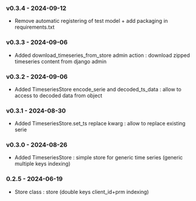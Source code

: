### v0.3.4 - 2024-09-12
- Remove automatic registering of test model + add packaging in requirements.txt

### v0.3.3 - 2024-09-06
- Added download_timeseries_from_store admin action : download zipped timeseries content from django admin

### v0.3.2 - 2024-09-06
- Added TimeseriesStore encode_serie and decoded_ts_data : allow to access to decoded data from object

### v0.3.1 - 2024-08-30
- Added TimeseriesStore.set_ts replace kwarg : allow to replace existing serie

### v0.3.0 - 2024-08-26
- Added TimeseriesStore : simple store for generic time series (generic multiple keys indexing)

### 0.2.5 - 2024-06-19
- Store class : store (double keys client_id+prm indexing)